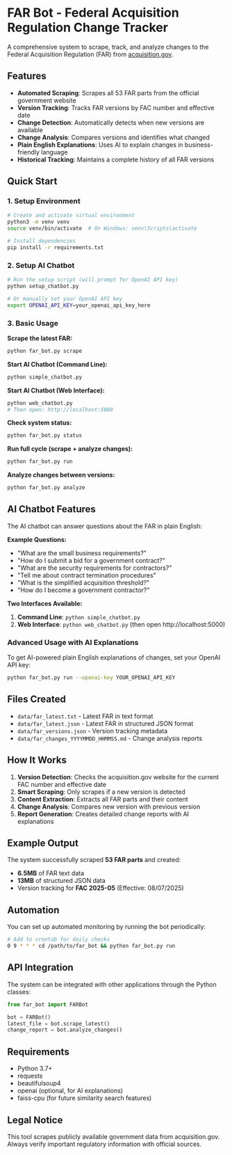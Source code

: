 # FAR Bot - Federal Acquisition Regulation Change Tracker

A comprehensive system to scrape, track, and analyze changes to the Federal Acquisition Regulation (FAR) from [acquisition.gov](https://www.acquisition.gov/browse/index/far).

## Features

- **Automated Scraping**: Scrapes all 53 FAR parts from the official government website
- **Version Tracking**: Tracks FAR versions by FAC number and effective date
- **Change Detection**: Automatically detects when new versions are available
- **Change Analysis**: Compares versions and identifies what changed
- **Plain English Explanations**: Uses AI to explain changes in business-friendly language
- **Historical Tracking**: Maintains a complete history of all FAR versions

## Quick Start

### 1. Setup Environment
```bash
# Create and activate virtual environment
python3 -m venv venv
source venv/bin/activate  # On Windows: venv\Scripts\activate

# Install dependencies
pip install -r requirements.txt
```

### 2. Setup AI Chatbot
```bash
# Run the setup script (will prompt for OpenAI API key)
python setup_chatbot.py

# Or manually set your OpenAI API key
export OPENAI_API_KEY=your_openai_api_key_here
```

### 3. Basic Usage

**Scrape the latest FAR:**
```bash
python far_bot.py scrape
```

**Start AI Chatbot (Command Line):**
```bash
python simple_chatbot.py
```

**Start AI Chatbot (Web Interface):**
```bash
python web_chatbot.py
# Then open: http://localhost:5000
```

**Check system status:**
```bash
python far_bot.py status
```

**Run full cycle (scrape + analyze changes):**
```bash
python far_bot.py run
```

**Analyze changes between versions:**
```bash
python far_bot.py analyze
```

## AI Chatbot Features

The AI chatbot can answer questions about the FAR in plain English:

**Example Questions:**
- "What are the small business requirements?"
- "How do I submit a bid for a government contract?"
- "What are the security requirements for contractors?"
- "Tell me about contract termination procedures"
- "What is the simplified acquisition threshold?"
- "How do I become a government contractor?"

**Two Interfaces Available:**
1. **Command Line**: `python simple_chatbot.py`
2. **Web Interface**: `python web_chatbot.py` (then open http://localhost:5000)

### Advanced Usage with AI Explanations

To get AI-powered plain English explanations of changes, set your OpenAI API key:

```bash
python far_bot.py run --openai-key YOUR_OPENAI_API_KEY
```

## Files Created

- `data/far_latest.txt` - Latest FAR in text format
- `data/far_latest.json` - Latest FAR in structured JSON format
- `data/far_versions.json` - Version tracking metadata
- `data/far_changes_YYYYMMDD_HHMMSS.md` - Change analysis reports

## How It Works

1. **Version Detection**: Checks the acquisition.gov website for the current FAC number and effective date
2. **Smart Scraping**: Only scrapes if a new version is detected
3. **Content Extraction**: Extracts all FAR parts and their content
4. **Change Analysis**: Compares new version with previous version
5. **Report Generation**: Creates detailed change reports with AI explanations

## Example Output

The system successfully scraped **53 FAR parts** and created:
- **6.5MB** of FAR text data
- **13MB** of structured JSON data
- Version tracking for **FAC 2025-05** (Effective: 08/07/2025)

## Automation

You can set up automated monitoring by running the bot periodically:

```bash
# Add to crontab for daily checks
0 9 * * * cd /path/to/far_bot && python far_bot.py run
```

## API Integration

The system can be integrated with other applications through the Python classes:

```python
from far_bot import FARBot

bot = FARBot()
latest_file = bot.scrape_latest()
change_report = bot.analyze_changes()
```

## Requirements

- Python 3.7+
- requests
- beautifulsoup4
- openai (optional, for AI explanations)
- faiss-cpu (for future similarity search features)

## Legal Notice

This tool scrapes publicly available government data from acquisition.gov. Always verify important regulatory information with official sources.
